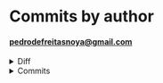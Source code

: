 # Commits by author
#### pedrodefreitasnoya@gmail.com
<details>
<summary>Diff</summary>

<pre>
 login.css    |    4 +!!!
 registar.css |    2 +!
 2 files changed, 2 insertions(+), 4 modifications(!)
</pre>
</details>
<details>
<summary>Commits</summary>

<pre>
commit a10b80857347331952c9c4981198cb2e8e56584a	refs/remotes/origin/noya (origin/noya)
Author: Pedro Noya <pedrodefreitasnoya@gmail.com>
Date:   Tue Jun 24 16:29:40 2025 +0100

    push

M	CSS/login.css
M	CSS/registar.css
</pre>

</details>

